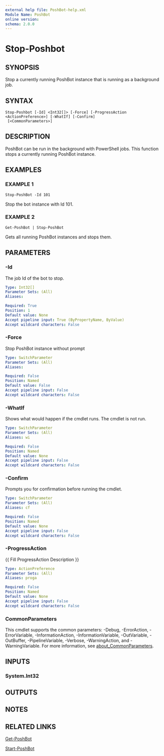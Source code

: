 ```yaml
---
external help file: PoshBot-help.xml
Module Name: PoshBot
online version:
schema: 2.0.0
---
```


# Stop-Poshbot

## SYNOPSIS
Stop a currently running PoshBot instance that is running as a background job.

## SYNTAX

```
Stop-Poshbot [-Id] <Int32[]> [-Force] [-ProgressAction <ActionPreference>] [-WhatIf] [-Confirm]
 [<CommonParameters>]
```

## DESCRIPTION
PoshBot can be run in the background with PowerShell jobs.
This function stops
a currently running PoshBot instance.

## EXAMPLES

### EXAMPLE 1
```
Stop-PoshBot -Id 101
```

Stop the bot instance with Id 101.

### EXAMPLE 2
```
Get-PoshBot | Stop-PoshBot
```

Gets all running PoshBot instances and stops them.

## PARAMETERS

### -Id
The job Id of the bot to stop.

```yaml
Type: Int32[]
Parameter Sets: (All)
Aliases:

Required: True
Position: 1
Default value: None
Accept pipeline input: True (ByPropertyName, ByValue)
Accept wildcard characters: False
```

### -Force
Stop PoshBot instance without prompt

```yaml
Type: SwitchParameter
Parameter Sets: (All)
Aliases:

Required: False
Position: Named
Default value: False
Accept pipeline input: False
Accept wildcard characters: False
```

### -WhatIf
Shows what would happen if the cmdlet runs.
The cmdlet is not run.

```yaml
Type: SwitchParameter
Parameter Sets: (All)
Aliases: wi

Required: False
Position: Named
Default value: None
Accept pipeline input: False
Accept wildcard characters: False
```

### -Confirm
Prompts you for confirmation before running the cmdlet.

```yaml
Type: SwitchParameter
Parameter Sets: (All)
Aliases: cf

Required: False
Position: Named
Default value: None
Accept pipeline input: False
Accept wildcard characters: False
```

### -ProgressAction
{{ Fill ProgressAction Description }}

```yaml
Type: ActionPreference
Parameter Sets: (All)
Aliases: proga

Required: False
Position: Named
Default value: None
Accept pipeline input: False
Accept wildcard characters: False
```

### CommonParameters
This cmdlet supports the common parameters: -Debug, -ErrorAction, -ErrorVariable, -InformationAction, -InformationVariable, -OutVariable, -OutBuffer, -PipelineVariable, -Verbose, -WarningAction, and -WarningVariable. For more information, see [about_CommonParameters](http://go.microsoft.com/fwlink/?LinkID=113216).

## INPUTS

### System.Int32
## OUTPUTS

## NOTES

## RELATED LINKS

[Get-PoshBot]()

[Start-PoshBot]()

